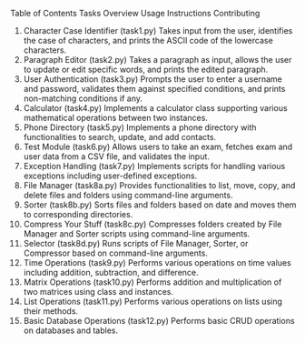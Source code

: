 Table of Contents
Tasks Overview
Usage Instructions
Contributing

1. Character Case Identifier (task1.py)
Takes input from the user, identifies the case of characters, and prints the ASCII code of the lowercase characters.
2. Paragraph Editor (task2.py)
Takes a paragraph as input, allows the user to update or edit specific words, and prints the edited paragraph.
3. User Authentication (task3.py)
Prompts the user to enter a username and password, validates them against specified conditions, and prints non-matching conditions if any.
4. Calculator (task4.py)
Implements a calculator class supporting various mathematical operations between two instances.
5. Phone Directory (task5.py)
Implements a phone directory with functionalities to search, update, and add contacts.
6. Test Module (task6.py)
Allows users to take an exam, fetches exam and user data from a CSV file, and validates the input.
7. Exception Handling (task7.py)
Implements scripts for handling various exceptions including user-defined exceptions.
8. File Manager (task8a.py)
Provides functionalities to list, move, copy, and delete files and folders using command-line arguments.
9. Sorter (task8b.py)
Sorts files and folders based on date and moves them to corresponding directories.
10. Compress Your Stuff (task8c.py)
Compresses folders created by File Manager and Sorter scripts using command-line arguments.
11. Selector (task8d.py)
Runs scripts of File Manager, Sorter, or Compressor based on command-line arguments.
12. Time Operations (task9.py)
Performs various operations on time values including addition, subtraction, and difference.
13. Matrix Operations (task10.py)
Performs addition and multiplication of two matrices using class and instances.
14. List Operations (task11.py)
Performs various operations on lists using their methods.
15. Basic Database Operations (task12.py)
Performs basic CRUD operations on databases and tables.
